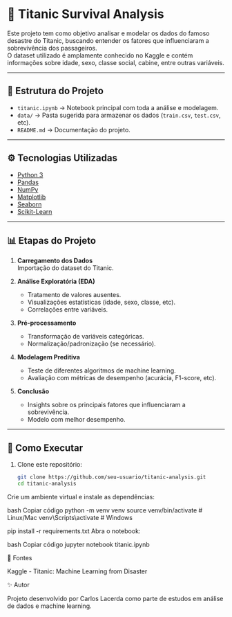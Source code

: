 # 🚢 Titanic Survival Analysis

Este projeto tem como objetivo analisar e modelar os dados do famoso desastre do Titanic, buscando entender os fatores que influenciaram a sobrevivência dos passageiros.  
O dataset utilizado é amplamente conhecido no Kaggle e contém informações sobre idade, sexo, classe social, cabine, entre outras variáveis.

---

## 📂 Estrutura do Projeto

- `titanic.ipynb` → Notebook principal com toda a análise e modelagem.
- `data/` → Pasta sugerida para armazenar os dados (`train.csv`, `test.csv`, etc).
- `README.md` → Documentação do projeto.

---

## ⚙️ Tecnologias Utilizadas

- [Python 3](https://www.python.org/)
- [Pandas](https://pandas.pydata.org/)
- [NumPy](https://numpy.org/)
- [Matplotlib](https://matplotlib.org/)
- [Seaborn](https://seaborn.pydata.org/)
- [Scikit-Learn](https://scikit-learn.org/)

---

## 📊 Etapas do Projeto

1. **Carregamento dos Dados**  
   Importação do dataset do Titanic.

2. **Análise Exploratória (EDA)**  
   - Tratamento de valores ausentes.  
   - Visualizações estatísticas (idade, sexo, classe, etc).  
   - Correlações entre variáveis.  

3. **Pré-processamento**  
   - Transformação de variáveis categóricas.  
   - Normalização/padronização (se necessário).  

4. **Modelagem Preditiva**  
   - Teste de diferentes algoritmos de machine learning.  
   - Avaliação com métricas de desempenho (acurácia, F1-score, etc).  

5. **Conclusão**  
   - Insights sobre os principais fatores que influenciaram a sobrevivência.  
   - Modelo com melhor desempenho.  

---

## 🚀 Como Executar

1. Clone este repositório:
   ```bash
   git clone https://github.com/seu-usuario/titanic-analysis.git
   cd titanic-analysis
Crie um ambiente virtual e instale as dependências:

bash
Copiar código
python -m venv venv
source venv/bin/activate   # Linux/Mac
venv\Scripts\activate      # Windows

pip install -r requirements.txt
Abra o notebook:

bash
Copiar código
jupyter notebook titanic.ipynb

📌 Fontes

Kaggle - Titanic: Machine Learning from Disaster

✨ Autor

Projeto desenvolvido por Carlos Lacerda como parte de estudos em análise de dados e machine learning.
